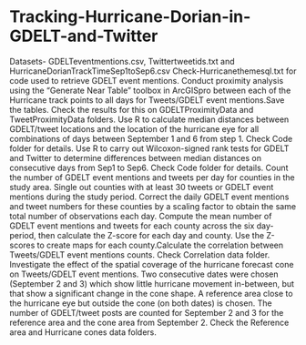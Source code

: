 # Tracking-Hurricane-Dorian-in-GDELT-and-Twitter
Datasets- GDELTeventmentions.csv, Twittertweetids.txt and HurricaneDorianTrackTimeSep1toSep6.csv
Check-Hurricanethemesql.txt for code used to retrieve GDELT event mentions.
Conduct proximity analysis using the “Generate Near Table” toolbox in ArcGISpro between each of the Hurricane track points to all days for Tweets/GDELT event mentions.Save the tables. Check the results for this on GDELTProximityData and TweetProximityData folders.
Use R to calculate median distances between GDELT/tweet locations and the location of the hurricane eye for all combinations of days between September 1 and 6 from step 1. Check Code folder for details.
Use R to carry out Wilcoxon-signed rank tests for GDELT and Twitter to determine differences between median distances on consecutive days from Sep1 to Sep6.  Check Code folder for details.
Count the number of GDELT event mentions and tweets per day for counties in the study area. Single out counties with at least 30 tweets or GDELT event mentions during the study period. 
Correct the daily GDELT event mentions and tweet numbers for these counties by a scaling factor to obtain the same total number of observations each day. 
Compute the mean number of GDELT event mentions and tweets for each county across the six day-period, then calculate the Z-score for each day and county. Use the Z-scores to create maps for each county.Calculate the correlation between Tweets/GDELT event mentions counts. Check Correlation data folder.
Investigate the effect of the spatial coverage of the hurricane forecast cone on Tweets/GDELT event mentions. Two consecutive dates were chosen (September 2 and 3) which show little hurricane movement in-between, but that show a significant change in the cone shape. A reference area close to the hurricane eye but outside the cone (on both dates) is chosen. The number of GDELT/tweet posts are counted for September 2 and 3 for the reference area and the cone area from September 2. Check the Reference area and Hurricane cones data folders. 
